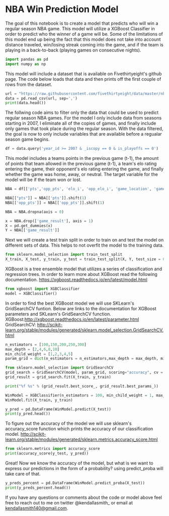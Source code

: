 
# NBA Win Prediction Model

The goal of this notebook is to create a model that predicts who will win a regular season NBA game. This model will utilize a XGBoost Classifier in order to predict who the winner of a game will be. Some of the limitations of this model end up being the fact that this model does not take into account distance traveled, win/losing streak coming into the game, and if the team is playing in a back-to-back (playing games on consecutive nights).


```python
import pandas as pd
import numpy as np
```

This model will include a dataset that is available on Fivethirtyeight's github page. The code below loads that data and then prints off the first couple of rows from the dataset.


```python
url = "https://raw.githubusercontent.com/fivethirtyeight/data/master/nba-elo/nbaallelo.csv"
data = pd.read_csv(url, sep=',')
print(data.head())
```

The follwing code aims to filter only the data that could be used to predict regular season NBA games. For the model I only include data from seasons starting in 2007, I eliminate all of the copies of games, and finally include only games that took place during the regular season. With the data filtered, the goal is now to only include variables that are available before a regualar season game begins. 


```python
df = data.query('year_id >= 2007 & _iscopy == 0 & is_playoffs == 0')
```

This model includes a teams points in the previous game (t-1), the amount of points that team allowed in the previous game (t-1), a team's elo rating entering the game, their opponent's elo rating entering the game, and finally whether the game was home, away, or neutral. The target variable for the model will be if the team won or lost. 


```python
NBA = df[['pts','opp_pts', 'elo_i', 'opp_elo_i', 'game_location', 'game_result' ]]
```


```python
NBA[["pts"]] = NBA[['pts']].shift(1)
NBA[['opp_pts']] = NBA[['opp_pts']].shift(1)
```


```python
NBA = NBA.dropna(axis = 0)
```


```python
x = NBA.drop(['game_result'], axis = 1)
X = pd.get_dummies(x)
Y = NBA[['game_result']]
```

Next we will create a test train split in order to train on and test the model on different sets of data. This helps to not overfit the model to the training data.


```python
from sklearn.model_selection import train_test_split
X_train, X_test, y_train, y_test = train_test_split(X, Y, test_size = 0.30, random_state = 123)
```

XGBoost is a tree ensemble model that utilizes a series of classification and regression trees. In order to learn more about XGBoost read the following documentation. https://xgboost.readthedocs.io/en/latest/model.html


```python
from xgboost import XGBClassifier
model = XGBClassifier()
```

In order to find the best XGBoost model we will use SKLearn's GridSearchCV funtion. Below are links to the documentation for XGBoost parameters and SKLearn's GridSearchCV function. XGBoost:http://xgboost.readthedocs.io/en/latest/parameter.html
GridSearchCV: http://scikit-learn.org/stable/modules/generated/sklearn.model_selection.GridSearchCV.html


```python
n_estimators = [100,150,200,250,300]
max_depth = [2,4,6,8,10]
min_child_weight = [1,2,3,4,5]
param_grid = dict(n_estimators = n_estimators,max_depth = max_depth, min_child_weight = min_child_weight)
```


```python
from sklearn.model_selection import GridSearchCV
grid_search = GridSearchCV(model, param_grid, scoring="accuracy", cv = 5, n_jobs=2)
grid_result = grid_search.fit(X_train, y_train)
```


```python
print("%f %s" % (grid_result.best_score_, grid_result.best_params_))
```


```python
WinModel = XGBClassifier(n_estimators = 100, min_child_weight = 1, max_depth = 2)
WinModel.fit(X_train, y_train)
```


```python
y_pred = pd.DataFrame(WinModel.predict(X_test))
print(y_pred.head())
```

To figure out the accuracy of the model we will use sklearn's accuracy_score function which prints the accuracy of our classification model. http://scikit-learn.org/stable/modules/generated/sklearn.metrics.accuracy_score.html


```python
from sklearn.metrics import accuracy_score
print(accuracy_score(y_test, y_pred))
```

Great! Now we know the accuracy of the model, but what is we want to express our predictions in the form of a probability? using predict_proba will take care of that.


```python
y_preds_percent = pd.DataFrame(WinModel.predict_proba(X_test))
print(y_preds_percent.head())
```

If you have any questions or comments about the code or model above feel free to reach out to me on twitter @kendallasmith_ or email at kendallasmith140@gmail.com.
